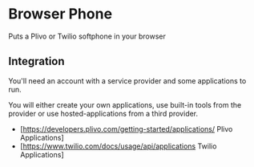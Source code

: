 # Browser Phone

Puts a Plivo or Twilio softphone in your browser

## Integration

You'll need an account with a service provider and some applications to run.

You will either create your own applications, use built-in tools from the provider or use hosted-applications from a third provider.

 * [https://developers.plivo.com/getting-started/applications/ Plivo Applications]
 * [https://www.twilio.com/docs/usage/api/applications Twilio Applications]



